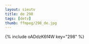 ```yaml
--- 
layout: sieutv
title: de 298
tags: [detv]
thumb: ffmpeg/298_de.jpg
---
```

{% include oADdzK6f4W key="298" %} 
